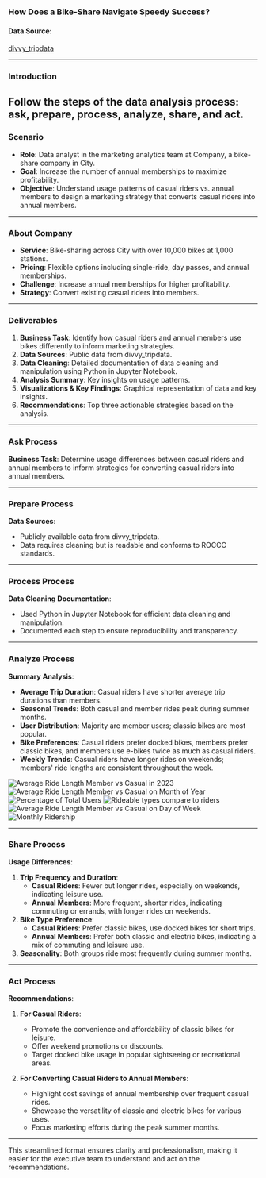 ### How Does a Bike-Share Navigate Speedy Success?

#### Data Source: 
[divvy_tripdata](https://divvy-tripdata.s3.amazonaws.com/index.html)

---

### Introduction
Follow the steps of the data analysis process: ask, prepare, process, analyze, share, and act.
---

### Scenario
- **Role**: Data analyst in the marketing analytics team at Company, a bike-share company in City.
- **Goal**: Increase the number of annual memberships to maximize profitability.
- **Objective**: Understand usage patterns of casual riders vs. annual members to design a marketing strategy that converts casual riders into annual members.

---

### About Company
- **Service**: Bike-sharing across City with over 10,000 bikes at 1,000 stations.
- **Pricing**: Flexible options including single-ride, day passes, and annual memberships.
- **Challenge**: Increase annual memberships for higher profitability.
- **Strategy**: Convert existing casual riders into members.

---

### Deliverables
1. **Business Task**: Identify how casual riders and annual members use bikes differently to inform marketing strategies.
2. **Data Sources**: Public data from divvy_tripdata.
3. **Data Cleaning**: Detailed documentation of data cleaning and manipulation using Python in Jupyter Notebook.
4. **Analysis Summary**: Key insights on usage patterns.
5. **Visualizations & Key Findings**: Graphical representation of data and key insights.
6. **Recommendations**: Top three actionable strategies based on the analysis.

---

### Ask Process
**Business Task**: Determine usage differences between casual riders and annual members to inform strategies for converting casual riders into annual members.

---

### Prepare Process
**Data Sources**:
- Publicly available data from divvy_tripdata.
- Data requires cleaning but is readable and conforms to ROCCC standards.

---

### Process Process
**Data Cleaning Documentation**:
- Used Python in Jupyter Notebook for efficient data cleaning and manipulation.
- Documented each step to ensure reproducibility and transparency.

---

### Analyze Process
**Summary Analysis**:
- **Average Trip Duration**: Casual riders have shorter average trip durations than members.
- **Seasonal Trends**: Both casual and member rides peak during summer months.
- **User Distribution**: Majority are member users; classic bikes are most popular.
- **Bike Preferences**: Casual riders prefer docked bikes, members prefer classic bikes, and members use e-bikes twice as much as casual riders.
- **Weekly Trends**: Casual riders have longer rides on weekends; members' ride lengths are consistent throughout the week.

![Average Ride Length Member vs Casual in 2023](https://github.com/y4611676/Unanimous-Project/assets/71640831/37781537-3986-41c1-ac0b-a8a9b6e4d295)
![Average Ride Length Member vs Casual on Month of Year](https://github.com/y4611676/Unanimous-Project/assets/71640831/6586edcf-f4ac-4d19-ad28-91883cd14cc6)
![Percentage of Total Users](https://github.com/y4611676/Unanimous-Project/assets/71640831/28ec9153-8b3c-4722-a365-bc4d6ac31ad2)
![Rideable types compare to riders](https://github.com/y4611676/Unanimous-Project/assets/71640831/376a918b-bf82-47e7-95e5-7eeffb742619)
![Average Ride Length Member vs Casual on Day of Week](https://github.com/y4611676/Unanimous-Project/assets/71640831/53f704ce-b588-4baf-bdec-722ed4f5b359)
![Monthly Ridership](https://github.com/y4611676/Unanimous-Project/assets/71640831/e2abff2f-ea5c-40b4-861a-3e78f4c755a3)

---

### Share Process
**Usage Differences**:
1. **Trip Frequency and Duration**:
   - **Casual Riders**: Fewer but longer rides, especially on weekends, indicating leisure use.
   - **Annual Members**: More frequent, shorter rides, indicating commuting or errands, with longer rides on weekends.
2. **Bike Type Preference**:
   - **Casual Riders**: Prefer classic bikes, use docked bikes for short trips.
   - **Annual Members**: Prefer both classic and electric bikes, indicating a mix of commuting and leisure use.
3. **Seasonality**: Both groups ride most frequently during summer months.

---

### Act Process
**Recommendations**:

1. **For Casual Riders**:
   - Promote the convenience and affordability of classic bikes for leisure.
   - Offer weekend promotions or discounts.
   - Target docked bike usage in popular sightseeing or recreational areas.

2. **For Converting Casual Riders to Annual Members**:
   - Highlight cost savings of annual membership over frequent casual rides.
   - Showcase the versatility of classic and electric bikes for various uses.
   - Focus marketing efforts during the peak summer months.

---

This streamlined format ensures clarity and professionalism, making it easier for the executive team to understand and act on the recommendations.
